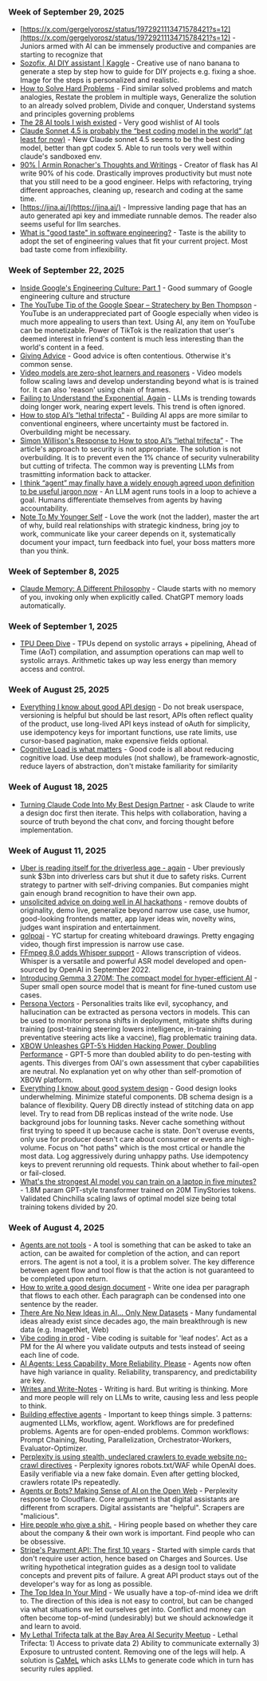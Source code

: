 ### Week of September 29, 2025
* [https://x.com/gergelyorosz/status/1972921113471578421?s=12](https://x.com/gergelyorosz/status/1972921113471578421?s=12) - Juniors armed with AI can be immensely productive and companies are starting to recognize that 
* [Sozofix, AI DIY assistant | Kaggle](https://www.kaggle.com/competitions/banana/writeups/sozofix-ai-diy-assistant) - Creative use of nano banana to generate a step by step how to guide for DIY projects e.g. fixing a shoe. Image for the steps is personalized and realistic. 
* [How to Solve Hard Problems](https://sharif.io/solving-hard-problems) - Find similar solved problems and match analogies, Restate the problem in multiple ways, Generalize the solution to an already solved problem, Divide and conquer, Understand systems and principles governing problems
* [The 28 AI tools I wish existed](https://sharif.io/28-ideas-2025) - Very good wishlist of AI tools 
* [Claude Sonnet 4.5 is probably the “best coding model in the world” (at least for now)](https://simonwillison.net/2025/Sep/29/claude-sonnet-4-5/) - New Claude sonnet 4.5 seems to be the best coding model, better than gpt codex 5. Able to run tools very well within claude's sandboxed env. 
* [90% | Armin Ronacher's Thoughts and Writings](https://lucumr.pocoo.org/2025/9/29/90-percent/) - Creator of flask has AI write 90% of his code. Drastically improves productivity but must note that you still need to be a good engineer. Helps with refactoring, trying different approaches, cleaning up, research and coding at the same time. 
* [https://jina.ai/](https://jina.ai/) - Impressive landing page that has an auto generated api key and immediate runnable demos. The reader also seems useful for llm searches. 
* [What is "good taste" in software engineering?](https://www.seangoedecke.com/taste/) - Taste is the ability to adopt the set of engineering values that fit your current project. Most bad taste come from inflexibility. 

### Week of September 22, 2025
* [Inside Google's Engineering Culture: Part 1](https://newsletter.pragmaticengineer.com/p/google) - Good summary of Google engineering culture and structure
* [The YouTube Tip of the Google Spear – Stratechery by Ben Thompson](https://stratechery.com/2025/the-youtube-tip-of-the-google-spear/) - YouTube is an underappreciated part of Google especially when video is much more appealing to users than text. Using AI, any item on YouTube can be  monetizable. Power of TikTok is the realization that user's deemed interest in friend's content is much less interesting than the world's content in a feed.  
* [Giving Advice](https://www.julian.ac/blog/2025/09/27/giving-advice/) - Good advice is often contentious. Otherwise it's common sense. 
* [Video models are zero-shot learners and reasoners](https://simonwillison.net/2025/Sep/27/video-models-are-zero-shot-learners-and-reasoners/) - Video models follow scaling laws and develop understanding beyond what is is trained for. It can also 'reason' using chain of frames. 
* [Failing to Understand the Exponential, Again](https://www.julian.ac/blog/2025/09/27/failing-to-understand-the-exponential-again/) - LLMs is trending towards doing longer work, nearing expert levels. This trend is often ignored. 
* [How to stop AI’s “lethal trifecta”](https://www.economist.com/leaders/2025/09/25/how-to-stop-ais-lethal-trifecta) - Building AI apps are more similar to conventional engineers, where uncertainty must be factored in. Overbuilding might be necessary.
* [Simon Willison's Response to How to stop AI’s “lethal trifecta”](https://simonwillison.net/2025/Sep/26/how-to-stop-ais-lethal-trifecta/) - The article's approach to security is not appropriate. The solution is not overbuilding. It is to prevent even the 1% chance of security vulnerability but cutting of trifecta. The common way is preventing LLMs from trasmitting information back to attacker.
* [I think “agent” may finally have a widely enough agreed upon definition to be useful jargon now](https://simonwillison.net/2025/Sep/18/agents/) - An LLM agent runs tools in a loop to achieve a goal. Humans differentiate themselves from agents by having accountability.
* [Note To My Younger Self](https://open.substack.com/pub/yewjin/p/note-to-my-younger-self) - Love the work (not the ladder), master the art of why, build real relationships with strategic kindness, bring joy to work, communicate like your career depends on it, systematically document your impact, turn feedback into fuel, your boss matters more than you think. 

### Week of September 8, 2025
* [Claude Memory: A Different Philosophy](https://www.shloked.com/writing/claude-memory) - Claude starts with no memory of you, invoking only when explicitly called. ChatGPT memory loads automatically. 

### Week of September 1, 2025
* [TPU Deep Dive](https://henryhmko.github.io/posts/tpu/tpu.html) - TPUs depend on systolic arrays + pipelining, Ahead of Time (AoT) compilation, and assumption operations can map well to systolic arrays. Arithmetic takes up way less energy than memory access and control.

### Week of August 25, 2025
* [Everything I know about good API design](https://www.seangoedecke.com/good-api-design/) - Do not break userspace, versioning is helpful but should be last resort, APIs often reflect quality of the product, use long-lived API keys instead of oAuth for simplicity, use idempotency keys for important functions, use rate limits, use cursor-based pagination, make expensive fields optional.
* [Cognitive Load is what matters](https://github.com/zakirullin/cognitive-load) - Good code is all about reducing cognitive load. Use deep modules (not shallow), be framework-agnostic, reduce layers of abstraction, don't mistake familiarity for similarity

### Week of August 18, 2025

* [Turning Claude Code Into My Best Design Partner](https://betweentheprompts.com/design-partner) - ask Claude to write a design doc first then iterate. This helps with collaboration, having a source of truth beyond the chat conv, and forcing thought before implementation. 

### Week of August 11, 2025

* [Uber is reading itself for the driverless age - again](https://economist.com/business/2025/08/07/uber-is-readying-itself-for-the-driverless-age-again) - Uber previously sunk $3bn into driverless cars but shut it due to safety risks. Current strategy to partner with self-driving companies. But companies might gain enough brand recognition to have their own app.
* [unsolicited advice on doing well in AI hackathons](https://x.com/swyx/status/1954780181815763146) - remove doubts of originality, demo live, generalize beyond narrow use case, use humor, good-looking frontends matter, app layer ideas win, novelty wins, judges want inspiration and entertainment.
* [golpoai](https://video.golpoai.com/) - YC startup for creating whiteboard drawings. Pretty engaging video, though first impression is narrow use case. 
* [FFmpeg 8.0 adds Whisper support](https://code.ffmpeg.org/FFmpeg/FFmpeg/commit/13ce36fef98a3f4e6d8360c24d6b8434cbb8869b) - Allows transcription of videos. Whisper is a versatile and powerful ASR model developed and open-sourced by OpenAI in September 2022.
* [Introducing Gemma 3 270M: The compact model for hyper-efficient AI](https://developers.googleblog.com/en/introducing-gemma-3-270m/) - Super small open source model that is meant for fine-tuned custom use cases. 
* [Persona Vectors](https://www.anthropic.com/research/persona-vectors) - Personalities traits like evil, sycophancy, and hallucination can be extracted as persona vectors in models. This can be used to monitor persona shifts in deployment, mitigate shifts during training (post-training steering lowers intelligence, in-training preventative steering acts like a vaccine), flag problematic training data. 
* [XBOW Unleashes GPT-5’s Hidden Hacking Power, Doubling Performance](https://xbow.com/blog/gpt-5) - GPT-5 more than doubled ability to do pen-testing with agents. This diverges from OAI's own assessment that cyber capabilities are neutral. No explanation yet on why other than self-promotion of XBOW platform. 
* [Everything I know about good system design](https://www.seangoedecke.com/good-system-design/) - Good design looks underwhelming. Minimize stateful components. DB schema design is a balance of flexibility. Query DB directly instead of stitching data on app level. Try to read from DB replicas instead of the write node. Use background jobs for lounning tasks. Never cache something without first trying to speed it up because cache is state. Don't overuse events, only use for producer doesn't care about consumer or events are high-volume. Focus on "hot paths" which is the most crtical or handle the most data. Log aggressively during unhappy paths. Use idempotency keys to prevent rerunning old requests. Think about whether to fail-open or fail-closed.  
* [What's the strongest AI model you can train on a laptop in five minutes?](https://www.seangoedecke.com/model-on-a-mbp/) - 1.8M param GPT-style transformer trained on 20M TinyStories tokens. Validated Chinchilla scaling laws of optimal model size being total training tokens divided by 20. 

### Week of August 4, 2025

* [Agents are not tools](https://discuss.google.dev/t/agents-are-not-tools/192812) - A tool is something that can be asked to take an action, can be awaited for completion of the action, and can report errors. The agent is not a tool, it is a problem solver. The key difference between agent flow and tool flow is that the action is not guaranteed to be completed upon return.
* [How to write a good design document](https://grantslatton.com/how-to-design-document) - Write one idea per paragraph that flows to each other. Each paragraph can be condensed into one sentence by the reader.
* [There Are No New Ideas in AI… Only New Datasets](https://blog.jxmo.io/p/there-are-no-new-ideas-in-ai-only) - Many fundamental ideas already exist since decades ago, the main breakthrough is new data (e.g. ImagetNet, Web)
* [Vibe coding in prod](https://m.youtube.com/watch?v=fHWFF_pnqDk) - Vibe coding is suitable for 'leaf nodes'. Act as a PM for the AI where you validate outputs and tests instead of seeing each line of code.
* [AI Agents: Less Capability, More Reliability, Please](https://www.sergey.fyi/articles/reliability-vs-capability) - Agents now often have high variance in quality. Reliability, transparency, and predictability are key.
* [Writes and Write-Notes](https://www.paulgraham.com/writes.html) - Writing is hard. But writing is thinking. More and more people will rely on LLMs to write, causing less and less people to think. 
* [Building effective agents](https://www.anthropic.com/engineering/building-effective-agents) - Important to keep things simple. 3 patterns: augmented LLMs, workflow, agent. Workflows are for predefined problems. Agents are for open-ended problems. Common workflows: Prompt Chaining, Routing, Parallelization, Orchestrator-Workers, Evaluator-Optimizer. 
* [Perplexity is using stealth, undeclared crawlers to evade website no-crawl directives](https://blog.cloudflare.com/perplexity-is-using-stealth-undeclared-crawlers-to-evade-website-no-crawl-directives/) - Perplexity ignores robots.txt/WAF while OpenAI does. Easily verifiable via a new fake domain. Even after getting blocked, crawlers rotate IPs repeatedly. 
* [Agents or Bots? Making Sense of AI on the Open Web](https://x.com/perplexity_ai/status/1952531537385456019) - Perplexity response to Cloudflare. Core argument is that digital assistants are different from scrapers. Digital assistants are "helpful". Scrapers are "malicious". 
* [Hire people who give a shit.](https://alexw.substack.com/p/hire) - Hiring people based on whether they care about the company & their own work is important. Find people who can be obsessive. 
* [Stripe's Payment API: The first 10 years](https://stripe.com/blog/payment-api-design) - Started with simple cards that don't require user action, hence based on Charges and Sources. Use writing hypothetical integration guides as a design tool to validate concepts and prevent pits of failure. A great API product stays out of the developer's way for as long as possible. 
* [The Top Idea In Your Mind](https://www.paulgraham.com/top.html) - We usually have a top-of-mind idea we drift to. The direction of this idea is not easy to control, but can be changed via what situations we let ourselves get into. Conflict and money can often become top-of-mind (undesirably) but we should acknowledge it and learn to avoid. 
* [My Lethal Trifecta talk at the Bay Area AI Security Meetup](https://simonwillison.net/2025/Aug/9/bay-area-ai/) - Lethal Trifecta: 1) Access to private data 2) Ability to communicate externally 3) Exposure to untrusted content. Removing one of the legs will help. A solution is [CaMeL](https://simonwillison.net/2025/Apr/11/camel/) which asks LLMs to generate code which in turn has security rules applied. 

